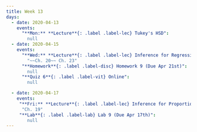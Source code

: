 ```yaml
---
title: Week 13
days:
  - date: 2020-04-13
    events:
      "**Mon:** **Lecture**{: .label .label-lec} Tukey's HSD":
        null
  - date: 2020-04-15
    events:
      "**Wed:** **Lecture**{: .label .label-lec} Inference for Regression":
        "~~Ch. 20~~ Ch. 23"
      "**Homework**{: .label .label-disc} Homework 9 (Due Apr 21st)":
        null
      "**Quiz 6**{: .label .label-vit} Online":
        null

  - date: 2020-04-17
    events:
     "**Fri:** **Lecture**{: .label .label-lec} Inference for Proportion":
      "Ch. 19"
     "**Lab**{: .label .label-lab} Lab 9 (Due Apr 17th)":
        null
---
```

